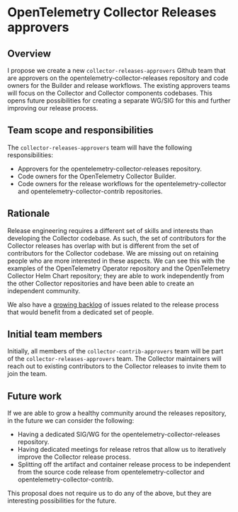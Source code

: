 # OpenTelemetry Collector Releases approvers

## Overview 

I propose we create a new `collector-releases-approvers` Github team that are approvers on the
opentelemetry-collector-releases repository and code owners for the Builder and release workflows.
The existing approvers teams will focus on the Collector and Collector components codebases. This
opens future possibilities for creating a separate WG/SIG for this and further improving our release
process.

## Team scope and responsibilities

The `collector-releases-approvers` team will have the following responsibilities:

- Approvers for the opentelemetry-collector-releases repository.
- Code owners for the OpenTelemetry Collector Builder.
- Code owners for the release workflows for the opentelemetry-collector and
  opentelemetry-collector-contrib repositories.

## Rationale

Release engineering requires a different set of skills and interests than developing the Collector
codebase. As such, the set of contributors for the Collector releases has overlap with but is
different from the set of contributors for the Collector codebase. We are missing out on retaining
people who are more interested in these aspects. We can see this with the examples of the
OpenTelemetry Operator repository and the OpenTelemetry Collector Helm Chart repository; they are
able to work independently from the other Collector repositories and have been able to create an
independent community. 

We also have a [growing backlog][1] of issues related to the release process that would benefit from
a dedicated set of people.

## Initial team members

Initially, all members of the `collector-contrib-approvers` team will be part of the
`collector-releases-approvers` team. The Collector maintainers will reach out to existing
contributors to the Collector releases to invite them to join the team.

## Future work

If we are able to grow a healthy community around the releases repository, in the future we can
consider the following:

- Having a dedicated SIG/WG for the opentelemetry-collector-releases repository.
- Having dedicated meetings for release retros that allow us to iteratively improve the Collector
  release process.
- Splitting off the artifact and container release process to be independent from the source code
  release from opentelemetry-collector and opentelemetry-collector-contrib.

This proposal does not require us to do any of the above, but they are interesting possibilities for
the future.

[1]: https://github.com/search?q=org%3Aopen-telemetry+label%3Arelease-retro++&type=issues&state=open
